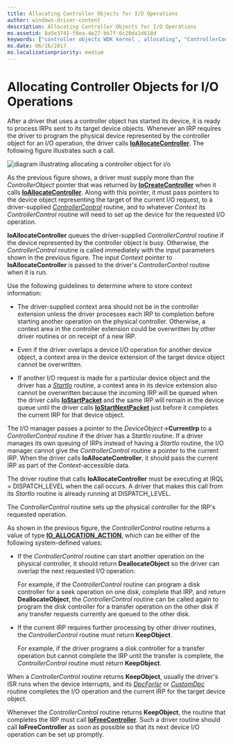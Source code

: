 ```yaml
---
title: Allocating Controller Objects for I/O Operations
author: windows-driver-content
description: Allocating Controller Objects for I/O Operations
ms.assetid: 8a5e3741-f8ea-4e27-bb7f-6c20da1d618d
keywords: ["controller objects WDK kernel , allocating", "ControllerControl routines, controller object allocation", "IoAllocateController", "allocating controller objects"]
ms.date: 06/16/2017
ms.localizationpriority: medium
---
```


# Allocating Controller Objects for I/O Operations





After a driver that uses a controller object has started its device, it is ready to process IRPs sent to its target device objects. Whenever an IRP requires the driver to program the physical device represented by the controller object for an I/O operation, the driver calls [**IoAllocateController**](https://msdn.microsoft.com/library/windows/hardware/ff548224). The following figure illustrates such a call.

![diagram illustrating allocating a controller object for i/o](images/3ctlaloc.png)

As the previous figure shows, a driver must supply more than the *ControllerObject* pointer that was returned by [**IoCreateController**](https://msdn.microsoft.com/library/windows/hardware/ff548395) when it calls [**IoAllocateController**](https://msdn.microsoft.com/library/windows/hardware/ff548224). Along with this pointer, it must pass pointers to the device object representing the target of the current I/O request, to a driver-supplied [*ControllerControl*](https://msdn.microsoft.com/library/windows/hardware/ff542049) routine, and to whatever *Context* its *ControllerControl* routine will need to set up the device for the requested I/O operation.

**IoAllocateController** queues the driver-supplied *ControllerControl* routine if the device represented by the controller object is busy. Otherwise, the *ControllerControl* routine is called immediately with the input parameters shown in the previous figure. The input *Context* pointer to **IoAllocateController** is passed to the driver's *ControllerControl* routine when it is run.

Use the following guidelines to determine where to store context information:

-   The driver-supplied context area should not be in the controller extension unless the driver processes each IRP to completion before starting another operation on the physical controller. Otherwise, a context area in the controller extension could be overwritten by other driver routines or on receipt of a new IRP.

-   Even if the driver overlaps a device I/O operation for another device object, a context area in the device extension of the target device object cannot be overwritten.

-   If another I/O request is made for a particular device object and the driver has a [*StartIo*](https://msdn.microsoft.com/library/windows/hardware/ff563858) routine, a context area in its device extension also cannot be overwritten because the incoming IRP will be queued when the driver calls [**IoStartPacket**](https://msdn.microsoft.com/library/windows/hardware/ff550370) and the same IRP will remain in the device queue until the driver calls [**IoStartNextPacket**](https://msdn.microsoft.com/library/windows/hardware/ff550358) just before it completes the current IRP for that device object.

The I/O manager passes a pointer to the *DeviceObject*-&gt;**CurrentIrp** to a *ControllerControl* routine if the driver has a *StartIo* routine. If a driver manages its own queuing of IRPs instead of having a *StartIo* routine, the I/O manager cannot give the *ControllerControl* routine a pointer to the current IRP. When the driver calls **IoAllocateController**, it should pass the current IRP as part of the *Context*-accessible data.

The driver routine that calls **IoAllocateController** must be executing at IRQL = DISPATCH\_LEVEL when the call occurs. A driver that makes this call from its *StartIo* routine is already running at DISPATCH\_LEVEL.

The *ControllerControl* routine sets up the physical controller for the IRP's requested operation.

As shown in the previous figure, the *ControllerControl* routine returns a value of type [**IO\_ALLOCATION\_ACTION**](https://msdn.microsoft.com/library/windows/hardware/ff550534), which can be either of the following system-defined values:

-   If the *ControllerControl* routine can start another operation on the physical controller, it should return **DeallocateObject** so the driver can overlap the next requested I/O operation.

    For example, if the *ControllerControl* routine can program a disk controller for a seek operation on one disk, complete that IRP, and return **DeallocateObject**, the *ControllerControl* routine can be called again to program the disk controller for a transfer operation on the other disk if any transfer requests currently are queued to the other disk.

-   If the current IRP requires further processing by other driver routines, the *ControllerControl* routine must return **KeepObject**.

    For example, if the driver programs a disk controller for a transfer operation but cannot complete the IRP until the transfer is complete, the *ControllerControl* routine must return **KeepObject**.

When a *ControllerControl* routine returns **KeepObject**, usually the driver's ISR runs when the device interrupts, and its [*DpcForIsr*](https://msdn.microsoft.com/library/windows/hardware/ff544079) or [*CustomDpc*](https://msdn.microsoft.com/library/windows/hardware/ff542972) routine completes the I/O operation and the current IRP for the target device object.

Whenever the *ControllerControl* routine returns **KeepObject**, the routine that completes the IRP must call [**IoFreeController**](https://msdn.microsoft.com/library/windows/hardware/ff549104). Such a driver routine should call **IoFreeController** as soon as possible so that its next device I/O operation can be set up promptly.

 

 




